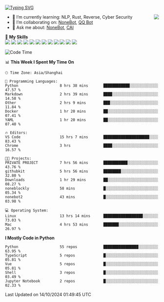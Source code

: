 [![Typing SVG](https://readme-typing-svg.herokuapp.com?size=25&duration=2500&color=8C43EA&vCenter=true&width=200&height=40&lines=Hi+there+%F0%9F%91%8B%F0%9F%8F%BB;I'm+yanyongyu)](https://git.io/typing-svg)

<a href="#">
  <img align="right" src="https://github-readme-stats.vercel.app/api?username=yanyongyu&count_private=true&show_icons=true&bg_color=15,f2f7fd,E0EAFC" />
</a>

- 🌱 I’m currently learning: NLP, Rust, Reverse, Cyber Security
- 👯 I’m collaborating on: [NoneBot](https://github.com/nonebot), [QQ Bot](https://github.com/Mrs4s/go-cqhttp)
- 💬 Ask me about: [NoneBot](https://github.com/nonebot), [CAI](https://github.com/cscs181/CAI)

🌟 **My Skills**  
![](https://img.shields.io/badge/-Python-3e74a2?style=flat-square&logo=Python&logoColor=fff)
![](https://img.shields.io/badge/-TypeScript-3178C6?style=flat-square&logo=TypeScript&logoColor=fff)
![](https://img.shields.io/badge/-Vue-4fc08d?style=flat-square&logo=Vue.js&logoColor=fff)
![](https://img.shields.io/badge/-React-2d98ce?style=flat-square&logo=React&logoColor=fff)
![](https://img.shields.io/badge/-FastAPI-009688?style=flat-square&logo=FastAPI&logoColor=fff)
![](https://img.shields.io/badge/-Linux-000000?style=flat-square&logo=Linux&logoColor=fff)
![](https://img.shields.io/badge/-Docker-2496ED?style=flat-square&logo=Docker&logoColor=fff)
![](https://img.shields.io/badge/-Kubernetes-326CE5?style=flat-square&logo=Kubernetes&logoColor=fff)
![](https://img.shields.io/badge/-GitHub%20Actions-2088FF?style=flat-square&logo=GitHubActions&logoColor=fff)
![](https://img.shields.io/badge/-PostgreSQL-4169E1?style=flat-square&logo=PostgreSQL&logoColor=fff)
![](https://img.shields.io/badge/-Redis-DC382D?style=flat-square&logo=Redis&logoColor=fff)
![](https://img.shields.io/badge/-MongoDB-47A248?style=flat-square&logo=MongoDB&logoColor=fff)

<!--START_SECTION:waka-->
![Code Time](http://img.shields.io/badge/Code%20Time-6%2C758%20hrs%2035%20mins-blue)

📊 **This Week I Spent My Time On** 

```text
🕑︎ Time Zone: Asia/Shanghai

💬 Programming Languages: 
Python                   8 hrs 38 mins       ████████████░░░░░░░░░░░░░   47.57 % 
Markdown                 2 hrs 39 mins       ████░░░░░░░░░░░░░░░░░░░░░   14.58 % 
Other                    2 hrs 9 mins        ███░░░░░░░░░░░░░░░░░░░░░░   11.84 % 
Docker                   1 hr 20 mins        ██░░░░░░░░░░░░░░░░░░░░░░░   07.41 % 
YAML                     1 hr 20 mins        ██░░░░░░░░░░░░░░░░░░░░░░░   07.40 % 

🔥 Editors: 
VS Code                  15 hrs 7 mins       █████████████████████░░░░   83.43 % 
Chrome                   3 hrs               ████░░░░░░░░░░░░░░░░░░░░░   16.57 % 

🐱‍💻 Projects: 
PRIVATE PROJECT          7 hrs 56 mins       ███████████░░░░░░░░░░░░░░   43.76 % 
githubkit                5 hrs 56 mins       ████████░░░░░░░░░░░░░░░░░   32.80 % 
Downloads                1 hr 29 mins        ██░░░░░░░░░░░░░░░░░░░░░░░   08.27 % 
noneblockly              58 mins             █░░░░░░░░░░░░░░░░░░░░░░░░   05.34 % 
nonebot2                 43 mins             █░░░░░░░░░░░░░░░░░░░░░░░░   03.98 % 

💻 Operating System: 
Linux                    13 hrs 14 mins      ██████████████████░░░░░░░   73.03 % 
Mac                      4 hrs 53 mins       ███████░░░░░░░░░░░░░░░░░░   26.97 % 
```

**I Mostly Code in Python** 

```text
Python                   55 repos            ████████████████░░░░░░░░░   63.95 % 
TypeScript               5 repos             █░░░░░░░░░░░░░░░░░░░░░░░░   05.81 % 
Vue                      5 repos             █░░░░░░░░░░░░░░░░░░░░░░░░   05.81 % 
Shell                    3 repos             █░░░░░░░░░░░░░░░░░░░░░░░░   03.49 % 
Jupyter Notebook         2 repos             █░░░░░░░░░░░░░░░░░░░░░░░░   02.33 % 
```




 Last Updated on 14/10/2024 01:49:45 UTC
<!--END_SECTION:waka-->
